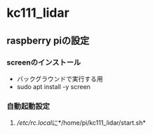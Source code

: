 # kc111_lidar
## raspberry piの設定
### screenのインストール
- バックグラウンドで実行する用
- sudo apt install -y screen
### 自動起動設定
1. */etc/rc.local*に*/home/pi/kc111_lidar/start.sh*
 
